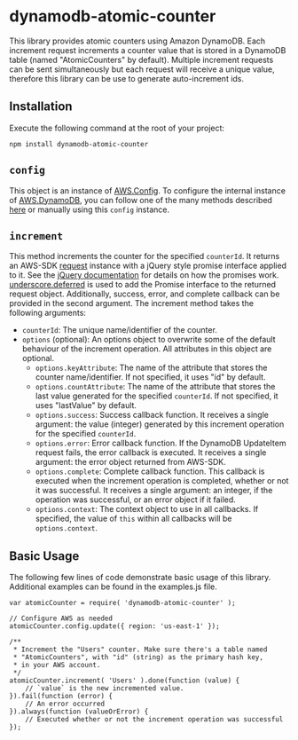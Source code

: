 dynamodb-atomic-counter
=======================

This library provides atomic counters using Amazon DynamoDB. Each increment request
increments a counter value that is stored in a DynamoDB table (named "AtomicCounters" by default).
Multiple increment requests can be sent simultaneously but each request will receive a
unique value, therefore this library can be use to generate auto-increment ids.

Installation
------------

Execute the following command at the root of your project:

	npm install dynamodb-atomic-counter


`config`
--------

This object is an instance of [AWS.Config](http://docs.aws.amazon.com/AWSJavaScriptSDK/latest/AWS/Config.html).
To configure the internal instance of [AWS.DynamoDB](http://docs.aws.amazon.com/AWSJavaScriptSDK/latest/AWS/DynamoDB.html),
you can follow one of the many methods described [here](http://docs.aws.amazon.com/AWSJavaScriptSDK/guide/node-configuring.html) or
manually using this `config` instance.

`increment`
-----------

This method increments the counter for the specified `counterId`.
It returns an AWS-SDK [request](http://docs.aws.amazon.com/AWSJavaScriptSDK/latest/AWS/Request.html)
instance with a jQuery style promise interface applied to it.
See the [jQuery documentation](http://api.jquery.com/category/deferred-object/) for details on how the promises work.
[underscore.deferred](https://github.com/wookiehangover/underscore.deferred) is used to add the Promise interface to the returned request object.
Additionally, success, error, and complete callback can be provided in the second argument.
The increment method takes the following arguments:

* `counterId`: The unique name/identifier of the counter.
* `options` (optional): An options object to overwrite some of the default behaviour of the increment operation. All attributes in this object are optional.
	* `options.keyAttribute`: The name of the attribute that stores the counter name/identifier. If not specified, it uses "id" by default.
	* `options.countAttribute`: The name of the attribute that stores the last value generated for the specified `counterId`. If not specified, it uses "lastValue" by default.
	* `options.success`: Success callback function. It receives a single argument: the value (integer) generated by this increment operation for the specified `counterId`.
	* `options.error`: Error callback function. If the DynamoDB UpdateItem request fails, the error callback is executed. It receives a single argument: the error object returned from AWS-SDK.
	* `options.complete`: Complete callback function. This callback is executed when the increment operation is completed, whether or not it was successful. It receives a single argument: an integer, if the operation was successful, or an error object if it failed.
	* `options.context`: The context object to use in all callbacks. If specified, the value of `this` within all callbacks will be `options.context`.


Basic Usage
-----------

The following few lines of code demonstrate basic usage of this library. Additional examples can be found in the examples.js file.

	var atomicCounter = require( 'dynamodb-atomic-counter' );

	// Configure AWS as needed
	atomicCounter.config.update({ region: 'us-east-1' });

	/**
	 * Increment the "Users" counter. Make sure there's a table named
	 * "AtomicCounters", with "id" (string) as the primary hash key,
	 * in your AWS account.
	 */
	atomicCounter.increment( 'Users' ).done(function (value) {
		// `value` is the new incremented value.
	}).fail(function (error) {
		// An error occurred
	}).always(function (valueOrError) {
		// Executed whether or not the increment operation was successful
	});
